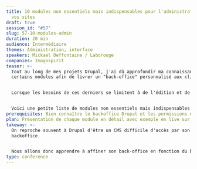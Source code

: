 ```yaml
---
title: 10 modules non essentiels mais indispensables pour l'administration de
  vos sites
draft: true
session_id: "#57"
slug: 57-10-modules-admin
duration: 20 min
audience: Intermédiaire
themes: Administration, interface
speakers: Mickael Deffontaine / Laborouge
companies: Imagospirit
teaser: >-
  Tout au long de mes projets Drupal, j'ai dû approfondir ma connaissance de
  certains modules afin de livrer un "back-office" personnalisé aux clients.


  Lorsque les besoins de ces derniers se limitent à de l'édition et de la mise à jour de contenu, il est inutile de surcharger l'administration du site avec toutes les fonctionnalités que Drupal propose par défaut.


  Voici une petite liste de modules non essentiels mais indispensables... qui vous permettront d'affiner vos administrations de site.
prerequisites: Bien connaître le backoffice Drupal et les permissions en général.
plan: Présentation de chaque module en détail avec exemple en live sur le backoffice.
takeway: >-
  On reproche souvent à Drupal d'être un CMS difficile d'accès par son
  backoffice.


  Nous allons donc apprendre à affiner son back-office en fonction du besoin client.
type: conference
---
```

